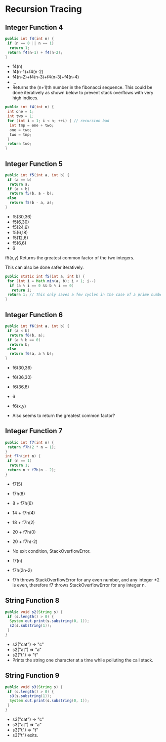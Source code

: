 # Recursion Tracing

## Integer Function 4

```java
public int f4(int n) {
 if (n == 0 || n == 1)
  return 1;
 return f4(n-1) + f4(n-2);
}
```

* f4(n)  
* f4(n-1)+f4(n-2)  
* f4(n-2)+f4(n-3)+f4(n-3)+f4(n-4)  
* ...
* Returns the (n+1)th number in the fibonacci sequence. This could be done iteratively as shown below to prevent stack overflows with very high indices.

```java
public int f4(int n) {
 int one = 1;
 int two = 1;
 for (int i = 1; i < n; ++i) { // recursion bad
  int tmp = one + two;
  one = two;
  two = tmp;
 }
 return two;
}
```

## Integer Function 5

```java
public int f5(int a, int b) {
 if (a == b)
  return a;
 if (a > b)
  return f5(b, a - b);
 else
  return f5(b - a, a);
}
```

* f5(30,36)  
* f5(6,30)  
* f5(24,6)  
* f5(6,18)  
* f5(12,6)  
* f5(6,6)  
* 6

f5(x,y)
Returns the greatest common factor of the two integers.

This can also be done safer iteratively.

```java
public static int f5(int a, int b) {
 for (int i = Math.min(a, b); i < 1; i--)
  if (a % i == 0 && b % i == 0)
   return i;
 return 1; // This only saves a few cycles in the case of a prime number
}
```

## Integer Function 6

```java
public int f6(int a, int b) {
 if (a < b)
  return f6(b, a);
 if (a % b == 0)
  return b;
 else
  return f6(a, a % b);
}
```

* f6(30,36)
* f6(36,30)
* f6(36,6)
* 6

* f6(x,y)
* Also seems to return the greatest common factor?

## Integer Function 7

```java
public int f7(int n) {
 return f7h(2 * n – 1);
}
int f7h(int n) {
 if (n == 1)
  return 1;
 return n + f7h(n - 2);
}
```

* f7(5)
* f7h(8)
* 8 + f7h(6)
* 14 + f7h(4)
* 18 + f7h(2)
* 20 + f7h(0)
* 20 + f7h(\-2)
* No exit condition, StackOverflowError.

* f7(n)
* f7h(2n\-2)
* f7h throws StackOverflowError for any even number, and any integer \*2 is even, therefore f7 throws StackOverflowError for any integer n.

## String Function 8

```java
public void s2(String s) {
 if (s.length() > 0) {
  System.out.print(s.substring(0, 1));
  s2(s.substring(1));
 }
}
```

* s2("cat") => "c"
* s2("at") => "a"
* s2("t") => "t"
* Prints the string one character at a time while polluting the call stack.

## String Function 9

```java
public void s3(String s) {
 if (s.length() > 0) {
  s3(s.substring(1));
  System.out.print(s.substring(0, 1));
 }
}
```

* s3("cat") => "c"
* s3("at") => "a"
* s3("t") => "t"
* s3("t") exits.
